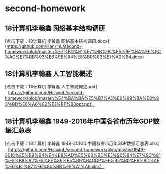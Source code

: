 # second-homework
##  18计算机李翰鑫 网络基本结构调研
[点击下载：18计算机 李翰鑫 网络基本结构调研.docx]
(https://github.com/HanxinL/second-homework/blob/master/%E7%BD%91%E7%BB%9C%E5%9F%BA%E6%9C%AC%E7%BB%93%E6%9E%84%E8%B0%83%E7%A0%94.docx)




##   18计算机李翰鑫 人工智能概述 
[点击下载：18计算机 李翰鑫 人工智能概述.ppt]
（https://github.com/HanxinL/second-homework/blob/master/%E4%BA%BA%E5%B7%A5%E6%99%BA%E8%83%BD%E6%A6%82%E8%BF%B0ppt.ppt）



##   18计算机李翰鑫 1949-2016年中国各省市历年GDP数据汇总表
[点击下载：18计算机 李翰鑫 1949-2016年中国各省市历年GDP数据汇总表.xlsx]
（https://github.com/HanxinL/second-homework/blob/master/1949-2016%E5%B9%B4%E4%B8%AD%E5%9B%BD%E5%90%84%E7%9C%81%E5%B8%82%E5%8E%86%E5%B9%B4GDP%E6%95%B0%E6%8D%AE%E6%B1%87%E6%80%BB%E8%A1%A8.xlsx）
